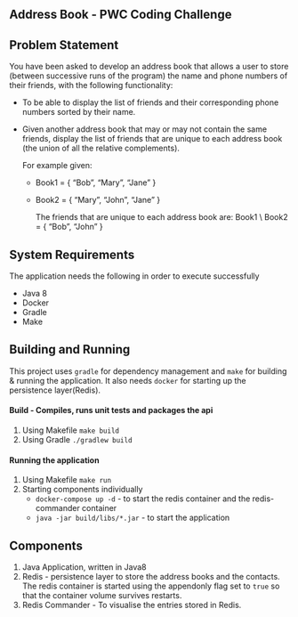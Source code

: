 Address Book - PWC Coding Challenge
---
## Problem Statement

You have been asked to develop an address book that allows a user to store (between
successive runs of the program) the name and phone numbers of their friends, with the
following functionality:
- To be able to display the list of friends and their corresponding phone numbers sorted
by their name.
- Given another address book that may or may not contain the same friends, display the
list of friends that are unique to each address book (the union of all the relative
complements). 

    For example given:
    - Book1 = { “Bob”, “Mary”, “Jane” }
    - Book2 = { “Mary”, “John”, “Jane” }

        The friends that are unique to each address book are: Book1 \ Book2 = { “Bob”, “John” }


## System Requirements
The application needs the following in order to execute successfully
- Java 8
- Docker
- Gradle
- Make

## Building and Running

This project uses `gradle` for dependency management and `make` for building & running the application. It also needs `docker` for starting up the persistence layer(Redis).
 
#### Build - Compiles, runs unit tests and packages the api
1. Using Makefile `make build`
2. Using Gradle `./gradlew build`

#### Running the application
1. Using Makefile `make run`
2. Starting components individually
    * `docker-compose up -d` - to start the redis container and the redis-commander container 
    * `java -jar build/libs/*.jar` - to start the application

## Components

1. Java Application, written in Java8
2. Redis - persistence layer to store the address books and the contacts. The redis container is started using the appendonly flag set to `true` so that the container volume survives restarts.
3. Redis Commander - To visualise the entries stored in Redis.

